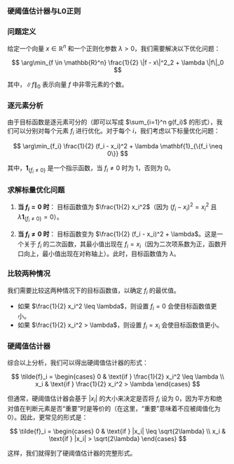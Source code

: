 ### 硬阈值估计器与L0正则

### 问题定义

给定一个向量 $x \in \mathbb{R}^n$ 和一个正则化参数 $\lambda > 0$，我们需要解决以下优化问题：

$$
\arg\min_{f \in \mathbb{R}^n} \frac{1}{2} \|f - x\|^2_2 + \lambda \|f\|_0
$$

其中，$\|f\|_0$ 表示向量 $f$ 中非零元素的个数。

### 逐元素分析

由于目标函数是逐元素可分的（即可以写成 $\sum_{i=1}^n g(f_i)$ 的形式），我们可以分别对每个元素 $f_i$ 进行优化。对于每个 $i$，我们考虑以下标量优化问题：

$$
\arg\min_{f_i} \frac{1}{2} (f_i - x_i)^2 + \lambda \mathbf{1}_{\{f_i \neq 0\}}
$$

其中，$\mathbf{1}_{\{f_i \neq 0\}}$ 是一个指示函数，当 $f_i \neq 0$ 时为 1，否则为 0。

### 求解标量优化问题

1. **当 $f_i = 0$ 时**：
   目标函数值为 $\frac{1}{2} x_i^2$（因为 $(f_i - x_i)^2 = x_i^2$ 且 $\lambda \mathbf{1}_{\{f_i \neq 0\}} = 0$）。

2. **当 $f_i \neq 0$ 时**：
   目标函数变为 $\frac{1}{2} (f_i - x_i)^2 + \lambda$。这是一个关于 $f_i$ 的二次函数，其最小值出现在 $f_i = x_i$（因为二次项系数为正，函数开口向上，最小值出现在对称轴上）。此时，目标函数值为 $\lambda$。

### 比较两种情况

我们需要比较这两种情况下的目标函数值，以确定 $f_i$ 的最优值。

- 如果 $\frac{1}{2} x_i^2 \leq \lambda$，则设置 $f_i = 0$ 会使目标函数值更小。
- 如果 $\frac{1}{2} x_i^2 > \lambda$，则设置 $f_i = x_i$ 会使目标函数值更小。

### 硬阈值估计器

综合以上分析，我们可以得出硬阈值估计器的形式：

$$
\tilde{f}_i = \begin{cases}
0 & \text{if } \frac{1}{2} x_i^2 \leq \lambda \\
x_i & \text{if } \frac{1}{2} x_i^2 > \lambda
\end{cases}
$$

但通常，硬阈值估计器会基于 $|x_i|$ 的大小来决定是否将 $f_i$ 设为 0，因为平方和绝对值在判断元素是否“重要”时是等价的（在这里，“重要”意味着不应被阈值化为 0）。因此，更常见的形式是：

$$
\tilde{f}_i = \begin{cases}
0 & \text{if } |x_i| \leq \sqrt{2\lambda} \\
x_i & \text{if } |x_i| > \sqrt{2\lambda}
\end{cases}
$$

这样，我们就得到了硬阈值估计器的完整形式。
